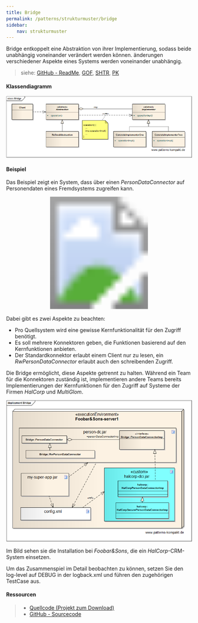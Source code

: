 ```yaml
---
title: Bridge
permalink: /patterns/strukturmuster/bridge
sidebar:
    nav: strukturmuster
---
```


Bridge entkoppelt eine Abstraktion von ihrer Implementierung, sodass beide unabhängig voneinander verändert werden können. änderungen verschiedener Aspekte eines Systems werden voneinander unabhängig.

> siehe: [GitHub - ReadMe](https://github.com/KarlEilebrecht/patterns-kompakt-code/blob/main/src/test/java/de/calamanari/pk/bridge/README.md), [GOF](/literature#gof), [SHTR](/literature#shtr), [PK](/literature#pk)

#### Klassendiagramm

![](/images/patterns/bridge/bridge_cn.png)

#### Beispiel

Das Beispiel zeigt ein System, dass über einen *PersonDataConnector* auf Personendaten eines Fremdsystems zugreifen kann.

<svg version="1.1" xmlns="http://www.w3.org/2000/svg" xmlns:xlink="http://www.w3.org/1999/xlink" viewBox="0 0 815 491">
<image width="815" height="491" xlink:href="/images/patterns/bridge/bridge_cx.png"></image> <a xlink:href="https://github.com/KarlEilebrecht/patterns-kompakt-code/blob/main/src/main/java/de/calamanari/pk/bridge/PersonDataConnector.java">
<rect x="26" y="35" fill="#fff" opacity="0" width="240" height="149"></rect>
</a><a xlink:href="https://github.com/KarlEilebrecht/patterns-kompakt-code/blob/main/src/main/java/de/calamanari/pk/bridge/PersonDataConnectorImp.java">
<rect x="427" y="34" fill="#fff" opacity="0" width="276" height="150"></rect>
</a><a xlink:href="https://github.com/KarlEilebrecht/patterns-kompakt-code/blob/main/src/main/java/de/calamanari/pk/bridge/RwPersonDataConnector.java">
<rect x="26" y="248" fill="#fff" opacity="0" width="240" height="73"></rect>
</a><a xlink:href="https://github.com/KarlEilebrecht/patterns-kompakt-code/blob/main/src/main/java/de/calamanari/pk/bridge/halcorp/HalCorpPersonDataConnectorImp.java">
<rect x="343" y="247" fill="#fff" opacity="0" width="213" height="75"></rect>
</a><a xlink:href="https://github.com/KarlEilebrecht/patterns-kompakt-code/blob/main/src/main/java/de/calamanari/pk/bridge/halcorp/HalCorpSecurePersonDataConnectorImp.java">
<rect x="344" y="366" fill="#fff" opacity="0" width="212" height="73"></rect>
</a><a xlink:href="https://github.com/KarlEilebrecht/patterns-kompakt-code/blob/main/src/main/java/de/calamanari/pk/bridge/multiglom/MultiGlomPersonDataConnectorImp.java">
<rect x="574" y="250" fill="#fff" opacity="0" width="212" height="73"></rect>
</a><a xlink:href="https://github.com/KarlEilebrecht/patterns-kompakt-code/blob/main/src/main/java/de/calamanari/pk/bridge/multiglom/MultiGlomUdpPersonDataConnectorImp.java">
<rect x="572" y="363" fill="#fff" opacity="0" width="213" height="75"></rect>
</a>
</svg>

Dabei gibt es zwei Aspekte zu beachten:

* Pro Quellsystem wird eine gewisse Kernfunktionalität für den Zugriff benötigt.
* Es soll mehrere Konnektoren geben, die Funktionen basierend auf den Kernfunktionen anbieten.
* Der Standardkonnektor erlaubt einem Client nur zu lesen, ein *RwPersonDataConnector* erlaubt auch den schreibenden Zugriff.

Die Bridge ermöglicht, diese Aspekte getrennt zu halten. Während ein Team für die Konnektoren zuständig ist, implementieren andere Teams bereits Implementierungen der Kernfunktionen für den Zugriff auf Systeme der Firmen *HalCorp* und *MultiGlom*.

![](/images/patterns/bridge/bridge_px.png)

Im Bild sehen sie die Installation bei *Foobar&Sons*, die ein *HalCorp*-CRM-System einsetzen.

Um das Zusammenspiel im Detail beobachten zu können, setzen Sie den log-level auf DEBUG in der logback.xml und führen den zugehörigen TestCase aus.
#### Ressourcen

> * [Quellcode (Projekt zum Download)](/patterns#codebeispiele)
> * [GitHub - Sourcecode](https://github.com/KarlEilebrecht/patterns-kompakt-code/tree/main/src/main/java/de/calamanari/pk/bridge)